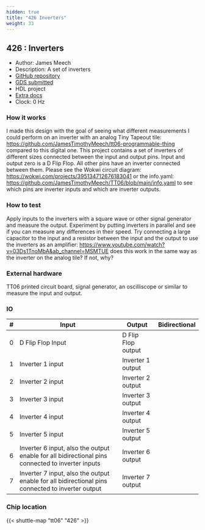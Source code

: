 ```yaml
---
hidden: true
title: "426 Inverters"
weight: 33
---
```


## 426 : Inverters

* Author: James Meech
* Description: A set of inverters
* [GitHub repository](https://github.com/JamesTimothyMeech/TT06-beta)
* [GDS submitted](https://github.com/JamesTimothyMeech/TT06-beta/actions/runs/8680786206)
* HDL project
* [Extra docs]()
* Clock: 0 Hz

<!---

This file is used to generate your project datasheet. Please fill in the information below and delete any unused
sections.

You can also include images in this folder and reference them in the markdown. Each image must be less than
512 kb in size, and the combined size of all images must be less than 1 MB.
-->


### How it works

I made this design with the goal of seeing what different measurements I could perform on an inverter with an analog Tiny Tapeout tile: https://github.com/JamesTimothyMeech/tt06-programmable-thing compared to this digital one.
This project contains a set of inverters of different sizes connected between the input and output pins. Input and output zero is a D Flip Flop. All other pins have an inverter connected between them. Please see the Wokwi circuit diagram: https://wokwi.com/projects/395134712676183041 or the info.yaml: https://github.com/JamesTimothyMeech/TT06/blob/main/info.yaml to see which pins are inverter inputs and which are inverter outputs.

### How to test

Apply inputs to the inverters with a square wave or other signal generator and measure the output. Experiment by putting inverters in parallel and see if you can measure any differences in their speed. Try connecting a large capacitor to the input and a resistor between the input and the output to use the inverters as an amplifier: https://www.youtube.com/watch?v=03Ds1TnoMbA&ab_channel=MSMTUE does this work in the same way as the inverter on the analog tile? If not, why?

### External hardware

TT06 printed circuit board, signal generator, an oscilliscope or similar to measure the input and output.


### IO

| #             | Input    | Output   | Bidirectional   |
| ------------- | -------- | -------- | --------------- |
| 0 | D Flip Flop Input  | D Flip Flop output  |      |
| 1 | Inverter 1 input  | Inverter 1 output  |      |
| 2 | Inverter 2 input  | Inverter 2 output  |      |
| 3 | Inverter 3 input  | Inverter 3 output  |      |
| 4 | Inverter 4 input  | Inverter 4 output  |      |
| 5 | Inverter 5 input  | Inverter 5 output  |      |
| 6 | Inverter 6 input, also the output enable for all bidirectional pins connected to inverter inputs  | Inverter 6 output  |      |
| 7 | Inverter 7 input, also the output enable for all bidirectional pins connected to inverter output  | Inverter 7 output  |      |


### Chip location

{{< shuttle-map "tt06" "426" >}}
